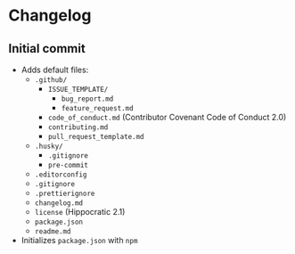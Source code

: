 # Changelog

## Initial commit

- Adds default files:
  - `.github/`
    - `ISSUE_TEMPLATE/`
      - `bug_report.md`
      - `feature_request.md`
    - `code_of_conduct.md` (Contributor Covenant Code of Conduct 2.0)
    - `contributing.md`
    - `pull_request_template.md`
  - `.husky/`
    - `.gitignore`
    - `pre-commit`
  - `.editorconfig`
  - `.gitignore`
  - `.prettierignore`
  - `changelog.md`
  - `license` (Hippocratic 2.1)
  - `package.json`
  - `readme.md`
- Initializes `package.json` with `npm`
